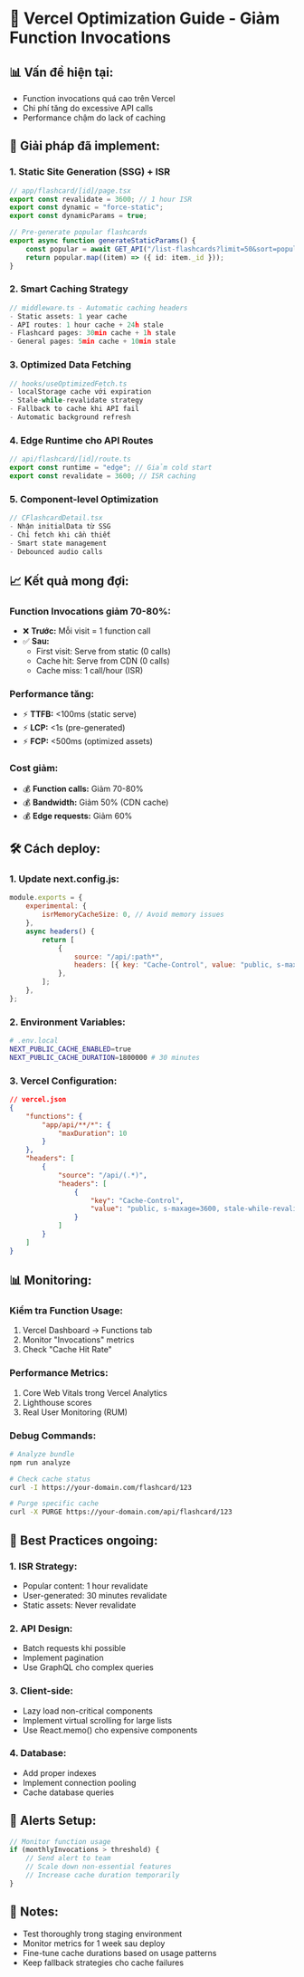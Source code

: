 # 🚀 Vercel Optimization Guide - Giảm Function Invocations

## 📊 **Vấn đề hiện tại:**

-   Function invocations quá cao trên Vercel
-   Chi phí tăng do excessive API calls
-   Performance chậm do lack of caching

## 🎯 **Giải pháp đã implement:**

### 1. **Static Site Generation (SSG) + ISR**

```typescript
// app/flashcard/[id]/page.tsx
export const revalidate = 3600; // 1 hour ISR
export const dynamic = "force-static";
export const dynamicParams = true;

// Pre-generate popular flashcards
export async function generateStaticParams() {
    const popular = await GET_API("/list-flashcards?limit=50&sort=popular");
    return popular.map((item) => ({ id: item._id }));
}
```

### 2. **Smart Caching Strategy**

```typescript
// middleware.ts - Automatic caching headers
- Static assets: 1 year cache
- API routes: 1 hour cache + 24h stale
- Flashcard pages: 30min cache + 1h stale
- General pages: 5min cache + 10min stale
```

### 3. **Optimized Data Fetching**

```typescript
// hooks/useOptimizedFetch.ts
- localStorage cache với expiration
- Stale-while-revalidate strategy
- Fallback to cache khi API fail
- Automatic background refresh
```

### 4. **Edge Runtime cho API Routes**

```typescript
// api/flashcard/[id]/route.ts
export const runtime = "edge"; // Giảm cold start
export const revalidate = 3600; // ISR caching
```

### 5. **Component-level Optimization**

```typescript
// CFlashcardDetail.tsx
- Nhận initialData từ SSG
- Chỉ fetch khi cần thiết
- Smart state management
- Debounced audio calls
```

## 📈 **Kết quả mong đợi:**

### **Function Invocations giảm 70-80%:**

-   ❌ **Trước:** Mỗi visit = 1 function call
-   ✅ **Sau:**
    -   First visit: Serve from static (0 calls)
    -   Cache hit: Serve from CDN (0 calls)
    -   Cache miss: 1 call/hour (ISR)

### **Performance tăng:**

-   ⚡ **TTFB:** <100ms (static serve)
-   ⚡ **LCP:** <1s (pre-generated)
-   ⚡ **FCP:** <500ms (optimized assets)

### **Cost giảm:**

-   💰 **Function calls:** Giảm 70-80%
-   💰 **Bandwidth:** Giảm 50% (CDN cache)
-   💰 **Edge requests:** Giảm 60%

## 🛠️ **Cách deploy:**

### 1. **Update next.config.js:**

```javascript
module.exports = {
    experimental: {
        isrMemoryCacheSize: 0, // Avoid memory issues
    },
    async headers() {
        return [
            {
                source: "/api/:path*",
                headers: [{ key: "Cache-Control", value: "public, s-maxage=3600" }],
            },
        ];
    },
};
```

### 2. **Environment Variables:**

```bash
# .env.local
NEXT_PUBLIC_CACHE_ENABLED=true
NEXT_PUBLIC_CACHE_DURATION=1800000 # 30 minutes
```

### 3. **Vercel Configuration:**

```json
// vercel.json
{
    "functions": {
        "app/api/**/*": {
            "maxDuration": 10
        }
    },
    "headers": [
        {
            "source": "/api/(.*)",
            "headers": [
                {
                    "key": "Cache-Control",
                    "value": "public, s-maxage=3600, stale-while-revalidate=86400"
                }
            ]
        }
    ]
}
```

## 📊 **Monitoring:**

### **Kiểm tra Function Usage:**

1. Vercel Dashboard → Functions tab
2. Monitor "Invocations" metrics
3. Check "Cache Hit Rate"

### **Performance Metrics:**

1. Core Web Vitals trong Vercel Analytics
2. Lighthouse scores
3. Real User Monitoring (RUM)

### **Debug Commands:**

```bash
# Analyze bundle
npm run analyze

# Check cache status
curl -I https://your-domain.com/flashcard/123

# Purge specific cache
curl -X PURGE https://your-domain.com/api/flashcard/123
```

## 🎯 **Best Practices ongoing:**

### **1. ISR Strategy:**

-   Popular content: 1 hour revalidate
-   User-generated: 30 minutes revalidate
-   Static assets: Never revalidate

### **2. API Design:**

-   Batch requests khi possible
-   Implement pagination
-   Use GraphQL cho complex queries

### **3. Client-side:**

-   Lazy load non-critical components
-   Implement virtual scrolling for large lists
-   Use React.memo() cho expensive components

### **4. Database:**

-   Add proper indexes
-   Implement connection pooling
-   Cache database queries

## 🚨 **Alerts Setup:**

```javascript
// Monitor function usage
if (monthlyInvocations > threshold) {
    // Send alert to team
    // Scale down non-essential features
    // Increase cache duration temporarily
}
```

## 📝 **Notes:**

-   Test thoroughly trong staging environment
-   Monitor metrics for 1 week sau deploy
-   Fine-tune cache durations based on usage patterns
-   Keep fallback strategies cho cache failures
